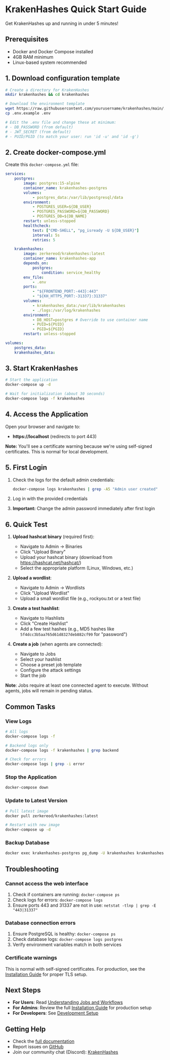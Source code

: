 # KrakenHashes Quick Start Guide

Get KrakenHashes up and running in under 5 minutes!

## Prerequisites

-   Docker and Docker Compose installed
-   4GB RAM minimum
-   Linux-based system recommended

## 1. Download configuration template

```bash
# Create a directory for KrakenHashes
mkdir krakenhashes && cd krakenhashes

# Download the environment template
wget https://raw.githubusercontent.com/yourusername/krakenhashes/main/.env.example
cp .env.example .env

# Edit the .env file and change these at minimum:
# - DB_PASSWORD (from default)
# - JWT_SECRET (from default)
# - PUID/PGID (to match your user: run 'id -u' and 'id -g')
```

## 2. Create docker-compose.yml

Create this `docker-compose.yml` file:

```yaml
services:
    postgres:
        image: postgres:15-alpine
        container_name: krakenhashes-postgres
        volumes:
            - postgres_data:/var/lib/postgresql/data
        environment:
            - POSTGRES_USER=${DB_USER}
            - POSTGRES_PASSWORD=${DB_PASSWORD}
            - POSTGRES_DB=${DB_NAME}
        restart: unless-stopped
        healthcheck:
            test: ["CMD-SHELL", "pg_isready -U ${DB_USER}"]
            interval: 5s
            retries: 5

    krakenhashes:
        image: zerkereod/krakenhashes:latest
        container_name: krakenhashes-app
        depends_on:
            postgres:
                condition: service_healthy
        env_file:
            - .env
        ports:
            - "${FRONTEND_PORT:-443}:443"
            - "${KH_HTTPS_PORT:-31337}:31337"
        volumes:
            - krakenhashes_data:/var/lib/krakenhashes
            - ./logs:/var/log/krakenhashes
        environment:
            - DB_HOST=postgres # Override to use container name
            - PUID=${PUID}
            - PGID=${PGID}
        restart: unless-stopped

volumes:
    postgres_data:
    krakenhashes_data:
```

## 3. Start KrakenHashes

```bash
# Start the application
docker-compose up -d

# Wait for initialization (about 30 seconds)
docker-compose logs -f krakenhashes
```

## 4. Access the Application

Open your browser and navigate to:

-   **https://localhost** (redirects to port 443)

**Note:** You'll see a certificate warning because we're using self-signed certificates. This is normal for local development.

## 5. First Login

1. Check the logs for the default admin credentials:

    ```bash
    docker-compose logs krakenhashes | grep -A5 "Admin user created"
    ```

2. Log in with the provided credentials
3. **Important:** Change the admin password immediately after first login

## 6. Quick Test

1. **Upload hashcat binary** (required first):

    - Navigate to Admin → Binaries
    - Click "Upload Binary"
    - Upload your hashcat binary (download from https://hashcat.net/hashcat/)
    - Select the appropriate platform (Linux, Windows, etc.)

2. **Upload a wordlist**:

    - Navigate to Admin → Wordlists
    - Click "Upload Wordlist"
    - Upload a small wordlist file (e.g., rockyou.txt or a test file)

3. **Create a test hashlist**:

    - Navigate to Hashlists
    - Click "Create Hashlist"
    - Add a few test hashes (e.g., MD5 hashes like `5f4dcc3b5aa765d61d8327deb882cf99` for "password")

4. **Create a job** (when agents are connected):
    - Navigate to Jobs
    - Select your hashlist
    - Choose a preset job template
    - Configure the attack settings
    - Start the job

**Note**: Jobs require at least one connected agent to execute. Without agents, jobs will remain in pending status.

## Common Tasks

### View Logs

```bash
# All logs
docker-compose logs -f

# Backend logs only
docker-compose logs -f krakenhashes | grep backend

# Check for errors
docker-compose logs | grep -i error
```

### Stop the Application

```bash
docker-compose down
```

### Update to Latest Version

```bash
# Pull latest image
docker pull zerkereod/krakenhashes:latest

# Restart with new image
docker-compose up -d
```

### Backup Database

```bash
docker exec krakenhashes-postgres pg_dump -U krakenhashes krakenhashes > backup.sql
```

## Troubleshooting

### Cannot access the web interface

1. Check if containers are running: `docker-compose ps`
2. Check logs for errors: `docker-compose logs`
3. Ensure ports 443 and 31337 are not in use: `netstat -tlnp | grep -E "443|31337"`

### Database connection errors

1. Ensure PostgreSQL is healthy: `docker-compose ps`
2. Check database logs: `docker-compose logs postgres`
3. Verify environment variables match in both services

### Certificate warnings

This is normal with self-signed certificates. For production, see the [Installation Guide](installation.md) for proper TLS setup.

## Next Steps

-   **For Users**: Read [Understanding Jobs and Workflows](user/understanding_jobs_and_workflows.md)
-   **For Admins**: Review the full [Installation Guide](installation.md) for production setup
-   **For Developers**: See [Development Setup](installation.md#development-installation)

## Getting Help

-   Check the [full documentation](README.md)
-   Report issues on [GitHub](https://github.com/ZerkerEOD/krakenhashes/issues)
-   Join our community chat (Discord): [KrakenHashes](https://discord.gg/taafA9cSFV)

